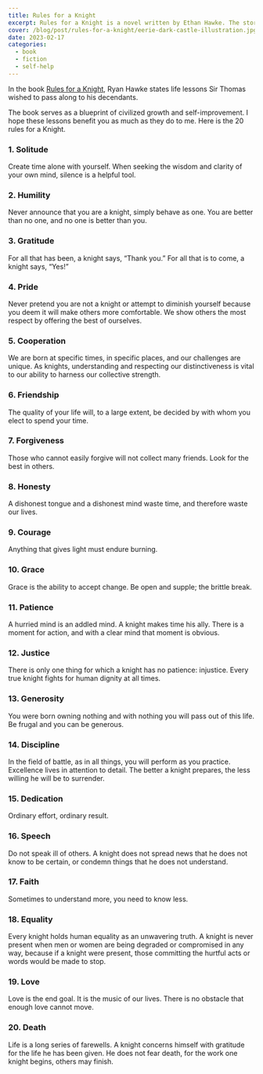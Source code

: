 ```yaml
---
title: Rules for a Knight
excerpt: Rules for a Knight is a novel written by Ethan Hawke. The story offers life lessons from Sir Thomas Lemuel Hawke, to his children
cover: /blog/post/rules-for-a-knight/eerie-dark-castle-illustration.jpg
date: 2023-02-17
categories:
  - book
  - fiction
  - self-help
---
```


In the book [Rules for a Knight](https://en.wikipedia.org/wiki/Rules_for_a_Knight), Ryan Hawke
states life lessons Sir Thomas wished to pass along to his decendants.

The book serves as a blueprint of civilized growth and self-improvement. I hope these lessons
benefit you as much as they do to me. Here is the 20 rules for a Knight.

### 1. Solitude

Create time alone with yourself. When seeking the wisdom and clarity of your own mind, silence is a helpful tool.

### 2. Humility

Never announce that you are a knight, simply behave as one. You are better than no one, and no one is better than you.

### 3. Gratitude

For all that has been, a knight says, “Thank you.” For all that is to come, a knight says, “Yes!”

### 4. Pride

Never pretend you are not a knight or attempt to diminish yourself because you deem it will make others more comfortable.
We show others the most respect by offering the best of ourselves.

### 5. Cooperation

We are born at specific times, in specific places, and our challenges are unique.
As knights, understanding and respecting our distinctiveness is vital to our ability to harness our collective strength.

### 6. Friendship

The quality of your life will, to a large extent, be decided by with whom you elect to spend your time.

### 7. Forgiveness

Those who cannot easily forgive will not collect many friends. Look for the best in others.

### 8. Honesty

A dishonest tongue and a dishonest mind waste time, and therefore waste our lives.

### 9. Courage

Anything that gives light must endure burning.

### 10. Grace

Grace is the ability to accept change. Be open and supple; the brittle break.

### 11. Patience

A hurried mind is an addled mind. A knight makes time his ally. 
There is a moment for action, and with a clear mind that moment is obvious.

### 12. Justice

There is only one thing for which a knight has no patience: injustice. Every true knight fights for human dignity at all times.

### 13. Generosity

You were born owning nothing and with nothing you will pass out of this life. Be frugal and you can be generous.

### 14. Discipline

In the field of battle, as in all things, you will perform as you practice.
Excellence lives in attention to detail.
The better a knight prepares, the less willing he will be to surrender.

### 15. Dedication

Ordinary effort, ordinary result.

### 16. Speech

Do not speak ill of others. 
A knight does not spread news that he does not know to be certain, or condemn things that he does not understand.

### 17. Faith

Sometimes to understand more, you need to know less.

### 18. Equality

Every knight holds human equality as an unwavering truth.
A knight is never present when men or women are being degraded or compromised in any way,
because if a knight were present, those committing the hurtful acts or words would be made to stop.

### 19. Love

Love is the end goal. It is the music of our lives. There is no obstacle that enough love cannot move.

### 20. Death

Life is a long series of farewells. A knight concerns himself with gratitude for the life he has been given.
He does not fear death, for the work one knight begins, others may finish.
